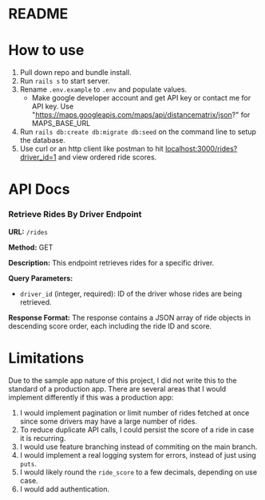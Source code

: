 # README

# How to use
 1. Pull down repo and bundle install.
 2. Run `rails s` to start server.
 3. Rename `.env.example` to `.env` and populate values. 
    * Make google developer account and get API key or contact me for API key. Use "https://maps.googleapis.com/maps/api/distancematrix/json?" for MAPS_BASE_URL
 5. Run `rails db:create db:migrate db:seed` on the command line to setup the database. 
 5. Use curl or an http client like postman to hit [localhost:3000/rides?driver_id=1](localhost:3000/rides?driver_id=1) and view ordered ride scores. 

# API Docs

### Retrieve Rides By Driver Endpoint
**URL:** `/rides`

**Method:** GET

**Description:** This endpoint retrieves rides for a specific driver. 

**Query Parameters:**

- `driver_id` (integer, required): ID of the driver whose rides are being retrieved.

**Response Format:** The response contains a JSON array of ride objects in descending score order, each including the ride ID and score.



# Limitations
Due to the sample app nature of this project, I did not write this to the standard of a production app. There are several areas that I would implement differently if this was a production app: 
1. I would implement pagination or limit number of rides fetched at once since some drivers may have a large number of rides.  
2. To reduce duplicate API calls, I could persist the score of a ride in case it is recurring.
3. I would use feature branching instead of commiting on the main branch. 
4. I would implement a real logging system for errors, instead of just using `puts`.
5. I would likely round the `ride_score` to a few decimals, depending on use case. 
6. I would add authentication. 
